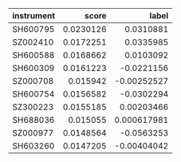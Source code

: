 | instrument   |     score |        label |
|:-------------|----------:|-------------:|
| SH600795     | 0.0230126 |  0.0310881   |
| SZ002410     | 0.0172251 |  0.0335985   |
| SH600588     | 0.0168662 |  0.0103092   |
| SH600309     | 0.0161223 | -0.0221156   |
| SZ000708     | 0.015942  | -0.00252527  |
| SH600754     | 0.0156582 | -0.0302294   |
| SZ300223     | 0.0155185 |  0.00203466  |
| SH688036     | 0.015055  |  0.000617981 |
| SZ000977     | 0.0148564 | -0.0563253   |
| SH603260     | 0.0147205 | -0.00404042  |
